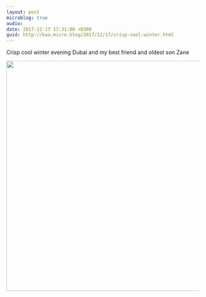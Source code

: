 ```yaml
---
layout: post
microblog: true
audio: 
date: 2017-12-17 17:31:00 +0300
guid: http://kaa.micro.blog/2017/12/17/crisp-cool-winter.html
---
```

Crisp cool winter evening Dubai and my best friend and oldest son Zane

<img src="http://www.kaa.bz/uploads/2018/1c8ebf5d3e.jpg" width="600" height="600" />
